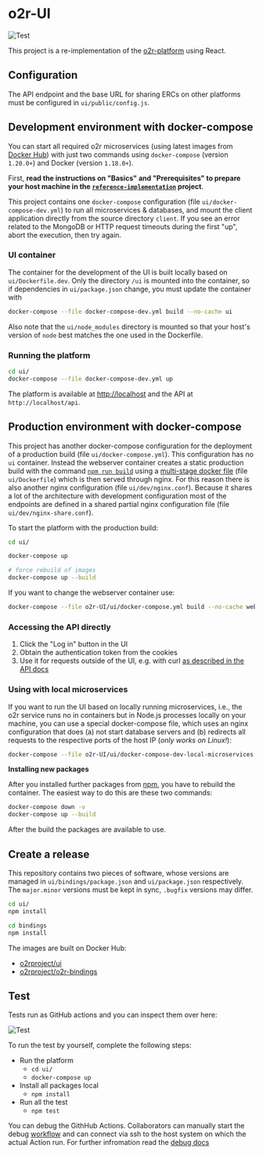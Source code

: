 # o2r-UI
![Test](https://github.com/o2r-project/o2r-UI/actions/workflows/main.yml/badge.svg)


This project is a re-implementation of the [o2r-platform](https://github.com/o2r-project/o2r-platform) using React.

## Configuration

The API endpoint and the base URL for sharing ERCs on other platforms must be configured in `ui/public/config.js`.

## Development environment with docker-compose

You can start all required o2r microservices (using latest images from [Docker Hub](https://hub.docker.com/r/o2rproject)) with just two commands using `docker-compose` (version `1.20.0+`) and Docker (version `1.18.0+`).

First, **read the instructions on "Basics" and "Prerequisites" to prepare your host machine in the [`reference-implementation`](https://github.com/o2r-project/reference-implementation) project**.

This project contains one `docker-compose` configuration (file `ui/docker-compose-dev.yml`) to run all microservices & databases, and mount the client application directly from the source directory `client`.
If you see an error related to the MongoDB or HTTP request timeouts during the first "up", abort the execution, then try again.

### UI container

The container for the development of the UI is built locally based on `ui/Dockerfile.dev`.
Only the directory `/ui` is mounted into the container, so if dependencies in `ui/package.json` change, you must update the container with

```bash
docker-compose --file docker-compose-dev.yml build --no-cache ui
```

Also note that the `ui/node_modules` directory is mounted so that your host's version of `node` best matches the one used in the Dockerfile.

### Running the platform

```bash
cd ui/
docker-compose --file docker-compose-dev.yml up
```

The platform is available at [http://localhost](http://localhost) and the API at `http://localhost/api`.

## Production environment with docker-compose

This project has another docker-compose configuration for the deployment of a production build (file `ui/docker-compose.yml`).
This configuration has no `ui` container. Instead the webserver container creates a static production build with the command [`npm run build`](https://create-react-app.dev/docs/available-scripts/) using a [multi-stage docker file](https://docs.docker.com/develop/develop-images/multistage-build/) (file `ui/Dockerfile`) which is then served through nginx.
For this reason there is also another nginx configuration (file `ui/dev/nginx.conf`).
Because it shares a lot of the architecture with development configuration most of the endpoints are defined in a shared partial nginx configuration file (file `ui/dev/nginx-share.conf`).

To start the platform with the production build:

```bash
cd ui/

docker-compose up 

# force rebuild of images
docker-compose up --build
```

If you want to change the webserver container use:

```bash
docker-compose --file o2r-UI/ui/docker-compose.yml build --no-cache webserver
```

### Accessing the API directly

1. Click the "Log in" button in the UI
1. Obtain the authentication token from the cookies
1. Use it for requests outside of the UI, e.g. with curl [as described in the API docs](https://o2r.info/api/user/#client-authentication)

### Using with local microservices

If you want to run the UI based on locally running microservices, i.e., the o2r service runs no in containers but in Node.js processes locally on your machine, you can use a special docker-compose file, which uses an nginx configuration that does (a) not start database servers  and (b) redirects all requests to the respective ports of the host IP (_only works on Linux!_):

```bash
docker-compose --file o2r-UI/ui/docker-compose-dev-local-microservices.yml up
```

**Installing new packages**

After you installed further packages from [npm](https://www.npmjs.com/), you have to rebuild the container. 
The easiest way to do this are these two commands:
```bash
docker-compose down -v
docker-compose up --build
```
After the build the packages are available to use.

## Create a release

This repository contains two pieces of software, whose versions are managed in `ui/bindings/package.json` and `ui/package.json` respectively.
The `major.minor` versions must be kept in sync, `.bugfix` versions may differ.

```bash
cd ui/
npm install

cd bindings
npm install
```

The images are built on Docker Hub:

- [o2rproject/ui](https://hub.docker.com/r/o2rproject/ui)
- [o2rproject/o2r-bindings](https://hub.docker.com/r/o2rproject/o2r-bindings)


## Test

Tests run as GitHub actions and you can inspect them over here:

![Test](https://github.com/o2r-project/o2r-UI/actions/workflows/main.yml/badge.svg)


To run the test by yourself, complete the following steps:

- Run the platform
    - ```cd ui/```
    - ```docker-compose up```
- Install all packages local
    - ```npm install```
- Run all the test
    - ```npm test```

You can debug the GithHub Actions. Collaborators can manually start the debug [workflow](https://github.com/o2r-project/o2r-UI/actions/workflows/debug.yml) and can connect via ssh to the host system on which the actual Action run. 
For further infromation read the [debug docs](https://github.com/marketplace/actions/debugging-with-tmate)